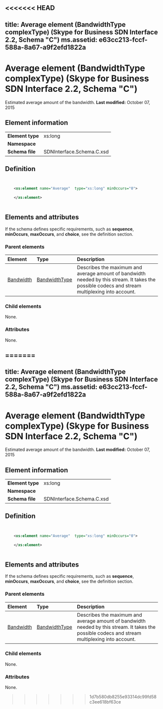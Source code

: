 <<<<<<< HEAD
---
title: Average element (BandwidthType complexType) (Skype for Business SDN Interface 2.2, Schema "C")
ms.assetid: e63cc213-fccf-588a-8a67-a9f2efd1822a
---


# Average element (BandwidthType complexType) (Skype for Business SDN Interface 2.2, Schema "C")
Estimated average amount of the bandwidth. 
 **Last modified:** October 07, 2015
  
    
    


## Element information


|||
|:-----|:-----|
|**Element type**|xs:long |
|**Namespace**||
|**Schema file**|SDNInterface.Schema.C.xsd |
   

## Definition


```XML


    <xs:element name="Average"  type="xs:long" minOccurs="0">
    
    </xs:element>
  
```


## Elements and attributes

If the schema defines specific requirements, such as **sequence**, **minOccurs**, **maxOccurs**, and **choice**, see the definition section. 
  
    
    

### Parent elements



|**Element**|**Type**|**Description**|
|:-----|:-----|:-----|
| [Bandwidth](bandwidth-element-startpropertiestype-complextype-1.md)| [BandwidthType](bandwidthtype-complextype.md)|Describes the maximum and average amount of bandwidth needed by this stream. It takes the possible codecs and stream multiplexing into account. |
   

### Child elements

None. 
  
    
    

### Attributes

None. 
  
    
    

=======
---
title: Average element (BandwidthType complexType) (Skype for Business SDN Interface 2.2, Schema "C")
ms.assetid: e63cc213-fccf-588a-8a67-a9f2efd1822a
---


# Average element (BandwidthType complexType) (Skype for Business SDN Interface 2.2, Schema "C")
Estimated average amount of the bandwidth. 
 **Last modified:** October 07, 2015
  
    
    


## Element information


|||
|:-----|:-----|
|**Element type**|xs:long |
|**Namespace**||
|**Schema file**|SDNInterface.Schema.C.xsd |
   

## Definition


```XML


    <xs:element name="Average"  type="xs:long" minOccurs="0">
    
    </xs:element>
  
```


## Elements and attributes

If the schema defines specific requirements, such as **sequence**, **minOccurs**, **maxOccurs**, and **choice**, see the definition section. 
  
    
    

### Parent elements



|**Element**|**Type**|**Description**|
|:-----|:-----|:-----|
| [Bandwidth](bandwidth-element-startpropertiestype-complextype-1.md)| [BandwidthType](bandwidthtype-complextype.md)|Describes the maximum and average amount of bandwidth needed by this stream. It takes the possible codecs and stream multiplexing into account. |
   

### Child elements

None. 
  
    
    

### Attributes

None. 
  
    
    

>>>>>>> 1d7b580db8255e93314dc99fd58c3ee618bf63ce
